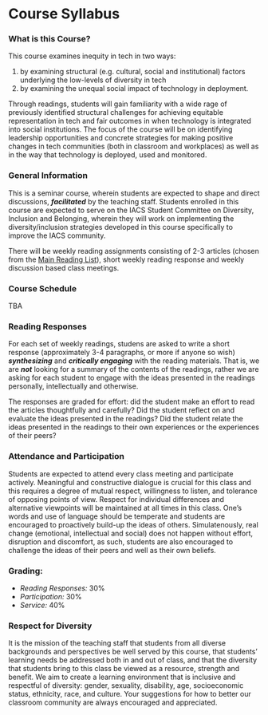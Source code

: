 # Course Syllabus

### What is this Course?

This course examines inequity in tech in two ways: 

1. by examining structural (e.g. cultural, social and institutional) factors underlying the low-levels of diversity in tech 
2. by examining the unequal social impact of technology in deployment. 

Through readings, students will gain familiarity with a wide rage of previously identified structural challenges for achieving equitable representation in tech and fair outcomes in when technology is integrated into social institutions. The focus of the course will be on identifying leadership opportunities and concrete strategies for making positive changes in tech communities (both in classroom and workplaces) as well as in the way that technology is deployed, used and monitored.

### General Information
This is a seminar course, wherein students are expected to shape and direct discussions, ***facilitated*** by the teaching staff. Students enrolled in this course are expected to serve on the IACS Student Committee on Diversity, Inclusion and Belonging, wherein they will work on implementing the diversity/inclusion strategies developed in this course specifically to improve the IACS community.

There will be weekly reading assignments consisting of 2-3 articles (chosen from the [Main Reading List](./reading_list.html)), short weekly reading response and weekly discussion based class meetings.

### Course Schedule
TBA

### Reading Responses
For each set of weekly readings, studens are asked to write a short response (approximately 3-4 paragraphs, or more if anyone so wish) ***synthesizing*** and ***critically engaging*** with the reading materials. That is, we are ***not*** looking for a summary of the contents of the readings, rather we are asking for each student to engage with the ideas presented in the readings personally, intellectually and otherwise. 

The responses are graded for effort: did the student make an effort to read the articles thoughtfully and carefully? Did the student reflect on and evaluate the ideas presented in the readings? Did the student relate the ideas presented in the readings to their own experiences or the experiences of their peers?

### Attendance and Participation
Students are expected to attend every class meeting and participate actively. Meaningful and constructive dialogue is crucial for this class and this requires a degree of mutual respect, willingness to listen, and tolerance of opposing points of view. Respect for individual differences and alternative viewpoints will be maintained at all times in this class. One’s words and use of language should be temperate and students are encouraged to proactively build-up the ideas of others. Simulatenously, real change (emotional, intellectual and social) does not happen without effort, disruption and discomfort, as such, students are also encouraged to challenge the ideas of their peers and well as their own beliefs.

### Grading:
- *Reading Responses:* 30%
- *Participation:* 30%
- *Service:* 40%

### Respect for Diversity
It is the mission of the teaching staff that students from all diverse backgrounds and perspectives be well served by this course, that students’ learning needs be addressed both in and out of class, and that the diversity that students bring to this class be viewed as a resource, strength and benefit. We aim to create a learning environment that is inclusive and respectful of diversity: gender, sexuality, disability, age, socioeconomic status, ethnicity, race, and culture. Your suggestions for how to better our classroom community are always encouraged and appreciated.


